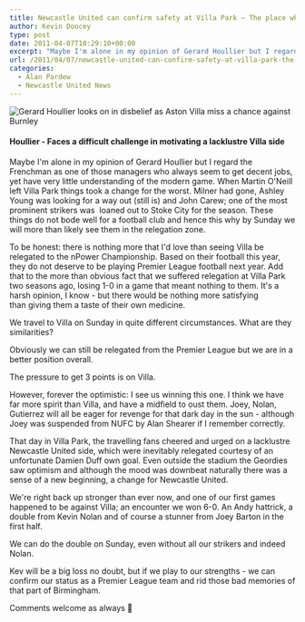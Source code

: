 ```yaml
---
title: Newcastle United can confirm safety at Villa Park – The place where the Geordie passion grew stronger
author: Kevin Doocey
type: post
date: 2011-04-07T10:29:10+00:00
excerpt: "Maybe I'm alone in my opinion of Gerard Houllier but I regard the Frenchman as one of those managers who always.."
url: /2011/04/07/newcastle-united-can-confirm-safety-at-villa-park-the-place-where-the-geordie-passion-grew-stronger/
categories:
  - Alan Pardew
  - Newcastle United News
---
```


![Gerard Houllier looks on in disbelief as Aston Villa miss a chance against Burnley](https://www.tynetime.com/wp-content/uploads/2011/04/gerard_houllier.jpg "Gerard Houllier")

#### Houllier - Faces a difficult challenge in motivating a lacklustre Villa side

Maybe I'm alone in my opinion of Gerard Houllier but I regard the Frenchman as one of those managers who always seem to get decent jobs, yet have very little understanding of the modern game. When Martin O'Neill left Villa Park things took a change for the worst. Milner had gone, Ashley Young was looking for a way out (still is) and John Carew; one of the most prominent strikers was  loaned out to Stoke City for the season. These things do not bode well for a football club and hence this why by Sunday we will more than likely see them in the relegation zone.

To be honest: there is nothing more that I'd love than seeing Villa be relegated to the nPower Championship. Based on their football this year, they do not deserve to be playing Premier League football next year. Add that to the more than obvious fact that we suffered relegation at Villa Park two seasons ago, losing 1-0 in a game that meant nothing to them. It's a harsh opinion, I know - but there would be nothing more satisfying than giving them a taste of their own medicine.

We travel to Villa on Sunday in quite different circumstances. What are they similarities?

Obviously we can still be relegated from the Premier League but we are in a better position overall.

The pressure to get 3 points is on Villa.

However, forever the optimistic: I see us winning this one. I think we have far more spirit than Villa, and have a midfield to oust them. Joey, Nolan, Gutierrez will all be eager for revenge for that dark day in the sun - although Joey was suspended from NUFC by Alan Shearer if I remember correctly.

That day in Villa Park, the travelling fans cheered and urged on a lacklustre Newcastle United side, which were inevitably relegated courtesy of an unfortunate Damien Duff own goal. Even outside the stadium the Geordies saw optimism and although the mood was downbeat naturally there was a sense of a new beginning, a change for Newcastle United.

We're right back up stronger than ever now, and one of our first games happened to be against Villa; an encounter we won 6-0. An Andy hattrick, a double from Kevin Nolan and of course a stunner from Joey Barton in the first half.

We can do the double on Sunday, even without all our strikers and indeed Nolan.

Kev will be a big loss no doubt, but if we play to our strengths - we can confirm our status as a Premier League team and rid those bad memories of that part of Birmingham.

Comments welcome as always 🙂
